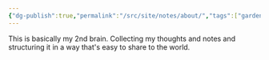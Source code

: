 ```yaml
---
{"dg-publish":true,"permalink":"/src/site/notes/about/","tags":["gardenEntry"],"noteIcon":"","created":"2025-03-12T14:40:39.301-07:00","updated":"2025-03-12T15:33:20.981-07:00"}
---
```




This is basically my 2nd brain. Collecting my thoughts and notes and structuring it in a way that's easy to share to the world. 